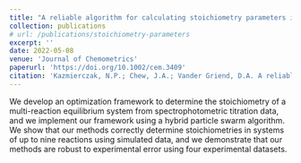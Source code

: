 ```yaml
---
title: "A reliable algorithm for calculating stoichiometry parameters in the hard modeling of spectrophotometric titration data"
collection: publications
# url: /publications/stoichiometry-parameters
excerpt: ''
date: 2022-05-08
venue: 'Journal of Chemometrics'
paperurl: 'https://doi.org/10.1002/cem.3409'
citation: 'Kazmierczak, N.P.; Chew, J.A.; Vander Griend, D.A. A reliable algorithm for calculating stoichiometry parameters in the hard modeling of spectrophotometric titration data. Journal of Chemometrics, 2022, 36:e3409.'
---
```

We develop an optimization framework to determine the stoichiometry of a multi-reaction equilibrium system from spectrophotometric titration data, and we implement our framework using a hybrid particle swarm algorithm. We show that our methods correctly determine stoichiometries in systems of up to nine reactions using simulated data, and we demonstrate that our methods are robust to experimental error using four experimental datasets.

<!-- [See paper here](https://analyticalsciencejournals.onlinelibrary.wiley.com/doi/full/10.1002/cem.3119) -->

<!-- Citation: Kazmierczak, N.P.; Chew, J.A.; Michmerhuizen, A.R.; Kim, S.E.; Drees, Z.D.; Rylaarsdam, A.; Thong, T.; Van Laar, L.; Vander Griend, D.A. Sensitivity Limits for Determining 1:1 Binding Constants from Spectrophotometric Titrations via Global Analysis. Journal of Chemometrics, 2019, 33:e3119. -->
